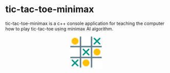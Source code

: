 # tic-tac-toe-minimax
tic-tac-toe-minimax is a c++ console application for teaching the computer how to play tic-tac-toe using minimax AI algorithm.


<p style="display: flex; flex-flow: column nowrap; align-items: center; justify-content: center;">
	<img src="preview/tictactoe.png" style=" width: 100px;"></img>
</p>